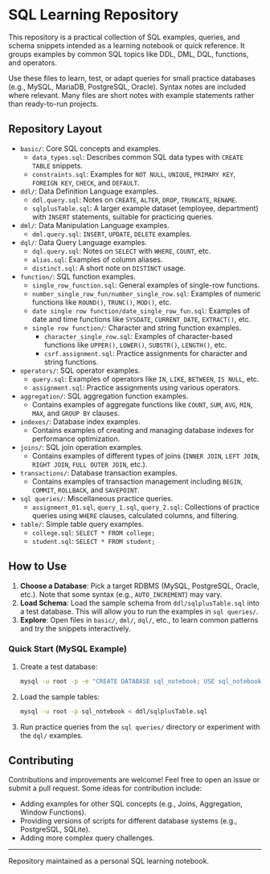 # SQL Learning Repository

This repository is a practical collection of SQL examples, queries, and schema snippets intended as a learning notebook or quick reference. It groups examples by common SQL topics like DDL, DML, DQL, functions, and operators.

Use these files to learn, test, or adapt queries for small practice databases (e.g., MySQL, MariaDB, PostgreSQL, Oracle). Syntax notes are included where relevant. Many files are short notes with example statements rather than ready-to-run projects.

## Repository Layout

-   `basic/`: Core SQL concepts and examples.
    -   `data_types.sql`: Describes common SQL data types with `CREATE TABLE` snippets.
    -   `constraints.sql`: Examples for `NOT NULL`, `UNIQUE`, `PRIMARY KEY`, `FOREIGN KEY`, `CHECK`, and `DEFAULT`.
-   `ddl/`: Data Definition Language examples.
    -   `ddl.query.sql`: Notes on `CREATE`, `ALTER`, `DROP`, `TRUNCATE`, `RENAME`.
    -   `sqlplusTable.sql`: A larger example dataset (employee, department) with `INSERT` statements, suitable for practicing queries.
-   `dml/`: Data Manipulation Language examples.
    -   `dml.query.sql`: `INSERT`, `UPDATE`, `DELETE` examples.
-   `dql/`: Data Query Language examples.
    -   `dql.query.sql`: Notes on `SELECT` with `WHERE`, `COUNT`, etc.
    -   `alias.sql`: Examples of column aliases.
    -   `distinct.sql`: A short note on `DISTINCT` usage.
-   `function/`: SQL function examples.
    -   `single_row_function.sql`: General examples of single-row functions.
    -   `number_single_row_fun/number_single_row.sql`: Examples of numeric functions like `ROUND()`, `TRUNC()`, `MOD()`, etc.
    -   `date single row function/date_single_row_fun.sql`: Examples of date and time functions like `SYSDATE`, `CURRENT_DATE`, `EXTRACT()`, etc.
    -   `single row function/`: Character and string function examples.
        -   `character_single_row.sql`: Examples of character-based functions like `UPPER()`, `LOWER()`, `SUBSTR()`, `LENGTH()`, etc.
        -   `csrf.assignment.sql`: Practice assignments for character and string functions.
-   `operators/`: SQL operator examples.
    -   `query.sql`: Examples of operators like `IN`, `LIKE`, `BETWEEN`, `IS NULL`, etc.
    -   `assignment.sql`: Practice assignments using various operators.
-   `aggregation/`: SQL aggregation function examples.
    -   Contains examples of aggregate functions like `COUNT`, `SUM`, `AVG`, `MIN`, `MAX`, and `GROUP BY` clauses.
-   `indexes/`: Database index examples.
    -   Contains examples of creating and managing database indexes for performance optimization.
-   `joins/`: SQL join operation examples.
    -   Contains examples of different types of joins (`INNER JOIN`, `LEFT JOIN`, `RIGHT JOIN`, `FULL OUTER JOIN`, etc.).
-   `transactions/`: Database transaction examples.
    -   Contains examples of transaction management including `BEGIN`, `COMMIT`, `ROLLBACK`, and `SAVEPOINT`.
-   `sql queries/`: Miscellaneous practice queries.
    -   `assignment_01.sql`, `query_1.sql`, `query_2.sql`: Collections of practice queries using `WHERE` clauses, calculated columns, and filtering.
-   `table/`: Simple table query examples.
    -   `college.sql`: `SELECT * FROM college;`
    -   `student.sql`: `SELECT * FROM student;`

## How to Use

1.  **Choose a Database**: Pick a target RDBMS (MySQL, PostgreSQL, Oracle, etc.). Note that some syntax (e.g., `AUTO_INCREMENT`) may vary.
2.  **Load Schema**: Load the sample schema from `ddl/sqlplusTable.sql` into a test database. This will allow you to run the examples in `sql queries/`.
3.  **Explore**: Open files in `basic/`, `dml/`, `dql/`, etc., to learn common patterns and try the snippets interactively.

### Quick Start (MySQL Example)

1.  Create a test database:
    ```bash
    mysql -u root -p -e "CREATE DATABASE sql_notebook; USE sql_notebook;"
    ```
2.  Load the sample tables:
    ```bash
    mysql -u root -p sql_notebook < ddl/sqlplusTable.sql
    ```
3.  Run practice queries from the `sql queries/` directory or experiment with the `dql/` examples.

## Contributing

Contributions and improvements are welcome! Feel free to open an issue or submit a pull request. Some ideas for contribution include:
- Adding examples for other SQL concepts (e.g., Joins, Aggregation, Window Functions).
- Providing versions of scripts for different database systems (e.g., PostgreSQL, SQLite).
- Adding more complex query challenges.

---

Repository maintained as a personal SQL learning notebook.
